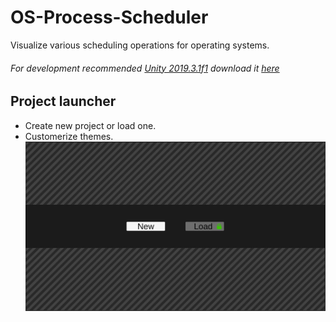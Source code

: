 # OS-Process-Scheduler
Visualize various scheduling operations for operating systems.
###### For development recommended [Unity 2019.3.1f1](https://unity3d.com/unity/whats-new/2019.3.1) download it [here](https://unity3d.com/get-unity/download/archive)
## Project launcher
* Create new project or load one.
* Customerize themes.
![OS-Process-Scheduler](/docs/images/os_launcher_ss.jpg "Project Launcher")
